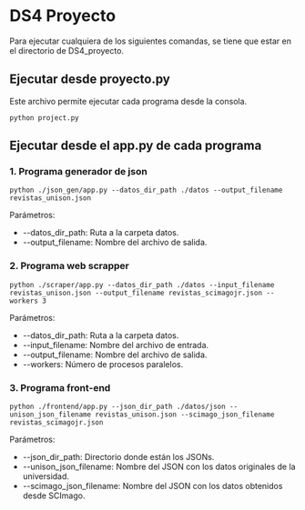 # DS4 Proyecto

Para ejecutar cualquiera de los siguientes comandas, se tiene que estar en el directorio de DS4_proyecto.

## Ejecutar desde proyecto.py

Este archivo permite ejecutar cada programa desde la consola.

```
python project.py
```

## Ejecutar desde el app.py de cada programa

### 1. Programa generador de json

```
python ./json_gen/app.py --datos_dir_path ./datos --output_filename revistas_unison.json
```

Parámetros:
* --datos_dir_path: Ruta a la carpeta datos.
* --output_filename: Nombre del archivo de salida.

### 2. Programa web scrapper

```
python ./scraper/app.py --datos_dir_path ./datos --input_filename revistas_unison.json --output_filename revistas_scimagojr.json --workers 3
```

Parámetros:
* --datos_dir_path: Ruta a la carpeta datos.
* --input_filename: Nombre del archivo de entrada.
* --output_filename: Nombre del archivo de salida.
* --workers: Número de procesos paralelos.

### 3. Programa front-end

```
python ./frontend/app.py --json_dir_path ./datos/json --unison_json_filename revistas_unison.json --scimago_json_filename revistas_scimagojr.json
```

Parámetros:
* --json_dir_path: Directorio donde están los JSONs.
* --unison_json_filename: Nombre del JSON con los datos originales de la universidad.
* --scimago_json_filename: Nombre del JSON con los datos obtenidos desde SCImago.
